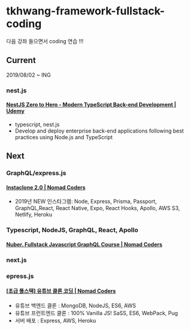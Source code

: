 # tkhwang-framework-fullstack-coding

다음 강좌 들으면서 coding 연습 !!!

## Current

2019/08/02 ~ ING

### nest.js

#### [NestJS Zero to Hero - Modern TypeScript Back-end Development | Udemy](https://www.udemy.com/nestjs-zero-to-hero/)

- typescript, nest.js
- Develop and deploy enterprise back-end applications following best practices using Node.js and TypeScript

## Next

### GraphQL/express.js

#### [Instaclone 2.0 | Nomad Coders](https://academy.nomadcoders.co/p/instaclone-2-0)

- 2019년 NEW 인스타그램: Node, Express, Prisma, Passport, GraphQL,React, React Native, Expo, React Hooks, Apollo, AWS S3, Netlify, Heroku

### Typescript, NodeJS, GraphQL, React, Apollo

#### [Nuber. Fullstack Javascript GraphQL Course | Nomad Coders](https://academy.nomadcoders.co/p/nuber-fullstack-javascript-graphql-course)

### next.js

### epress.js

#### [[초급 풀스택] 유튜브 클론 코딩 | Nomad Coders](https://academy.nomadcoders.co/p/javascript-fullstack-from-zero-to-hero)

- 유튜브 백엔드 클론 : MongoDB, NodeJS, ES6, AWS
- 유튜브 프런트엔드 클론 : 100% Vanilla JS! SaSS, ES6, WebPack, Pug
- 서버 배포 : Express, AWS, Heroku

